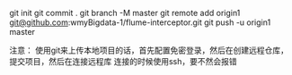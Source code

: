 git init
git commit .
git branch -M master
git remote add origin1  git@github.com:wmyBigdata-1/flume-interceptor.git
git push -u origin1 master

注意：
使用git来上传本地项目的话，首先配置免密登录，然后在创建远程仓库，提交项目，然后在连接远程库
连接的时候使用ssh，要不然会报错

